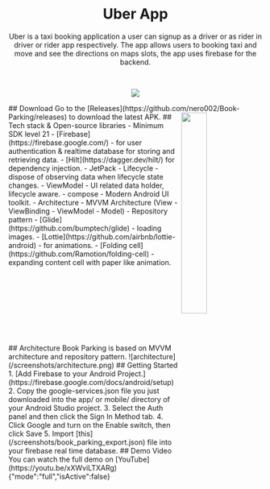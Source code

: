 <h1 align="center">Uber App</h1>
<p align="center">  
Uber is a taxi booking application a user can signup as a driver or as rider in driver or rider app respectively. The app allows users to booking taxi and move and see the directions on maps slots, the app uses firebase for the backend.
</p>
</br>
<p align="center">
<img src="https://user-images.githubusercontent.com/55504024/126120713-5da02c47-3c67-4e6f-86f8-b9273bdede68.jpg"/>
</p>
## Download
Go to the [Releases](https://github.com/nero002/Book-Parking/releases) to download the latest APK.
<img src="/screenshots/appworking.gif" align="right" width="32%"/>
## Tech stack & Open-source libraries
- Minimum SDK level 21
- [Firebase](https://firebase.google.com/) - for user authentication & realtime database for storing and retrieving data. 
- [Hilt](https://dagger.dev/hilt/) for dependency injection.
- JetPack
  - Lifecycle - dispose of observing data when lifecycle state changes.
  - ViewModel - UI related data holder, lifecycle aware.
  - compose - Modern Android UI toolkit.
- Architecture
  - MVVM Architecture (View - ViewBinding - ViewModel - Model)
  - Repository pattern
- [Glide](https://github.com/bumptech/glide) - loading images.
- [Lottie](https://github.com/airbnb/lottie-android) - for animations.
- [Folding cell](https://github.com/Ramotion/folding-cell) - expanding content cell with paper like animation.
</br>
</br>
</br>
</br>
</br>
</br>
</br>
</br>
</br>
</br>
## Architecture
Book Parking is based on MVVM architecture and repository pattern.
![architecture](/screenshots/architecture.png)
## Getting Started
1. [Add Firebase to your Android Project.](https://firebase.google.com/docs/android/setup)
2. Copy the google-services.json file you just downloaded into the app/ or mobile/ directory of your Android Studio project.
3. Select the Auth panel and then click the Sign In Method tab.
4. Click Google and turn on the Enable switch, then click Save
5. Import [this](/screenshots/book_parking_export.json) file into your firebase real time database.
## Demo Video 
You can watch the full demo on [YouTube](https://youtu.be/xXWviLTXARg)
{"mode":"full","isActive":false}
